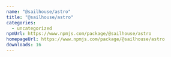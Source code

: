 ```yaml
---
name: "@sailhouse/astro"
title: "@sailhouse/astro"
categories:
  - uncategorized
npmUrl: https://www.npmjs.com/package/@sailhouse/astro
homepageUrl: https://www.npmjs.com/package/@sailhouse/astro
downloads: 16
---
```

